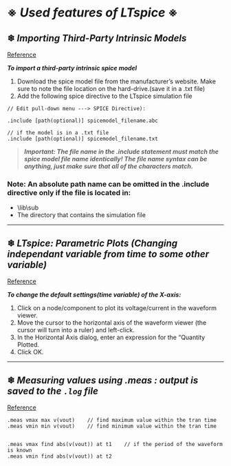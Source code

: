 # ※ *Used features of LTspice* ※

## ❄ *Importing Third-Party Intrinsic Models* 

[Reference](https://www.ieee.li/pdf/viewgraphs/ltspice_importing_third_party_models.pdf)

***To import a third-party intrinsic spice model***

1. Download the spice model file from the manufacturer’s website.  Make sure to note the file location on the hard-drive.(save it in a .txt file)
2. Add the following spice directive to the LTspice simulation file 

```
// Edit pull-down menu ---> SPICE Directive):

.include [path(optional)] spicemodel_filename.abc

// if the model is in a .txt file 
.include [path(optional)] spicemodel_filename.txt
```
> ***Important: The file name in the .include statement must match the spice model file name identically! The file name syntax can be anything, just make sure that all of the characters match.***

### Note: An absolute path name <path> can be omitted in the .include directive only if the file is located in:
* <LTspiceIV> \lib\sub 
* The directory that contains the simulation file

---

## ❄ *LTspice: Parametric Plots (Changing independant variable from time to some other variable)*

[Reference](https://www.analog.com/en/technical-articles/ltspice-parametric-plots.html)

***To change the default settings(time variable) of the X-axis:***

1. Click on a node/component to plot its voltage/current in the waveform viewer.
2. Move the cursor to the horizontal axis of the waveform viewer (the cursor will turn into a ruler) and left-click.
3. In the Horizontal Axis dialog, enter an expression for the “Quantity Plotted.
4. Click OK.

---

## ❄ *Measuring values using .meas : output is saved to the *`.log`*  file*

[Reference](https://electronics.stackexchange.com/questions/562475/find-min-and-max-of-magnitude-ltspice)

```
.meas vmax max v(vout)    // find maximum value within the tran time
.meas vmin min v(vout)    // find minimum value within the tran time


.meas vmax find abs(v(vout)) at t1    // if the period of the waveform is known
.meas vmin find abs(v(vout)) at t2    
```
